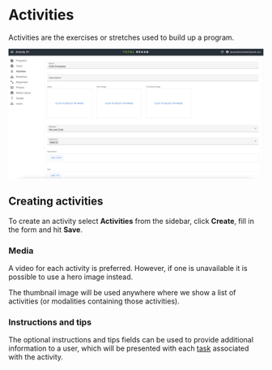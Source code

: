 # Activities

Activities are the exercises or stretches used to build up a program.

![Create activity](../static/img/create-activity.png)

## Creating activities

To create an activity select **Activities** from the sidebar, click **Create**,
fill in the form and hit **Save**.

### Media

A video for each activity is preferred. However, if one is unavailable it is
possible to use a hero image instead.

The thumbnail image will be used anywhere where we show a list of activities
(or modalities containing those activities).

### Instructions and tips

The optional instructions and tips fields can be used to provide additional
information to a user, which will be presented with each [task](./tasks.md)
associated with the activity.
